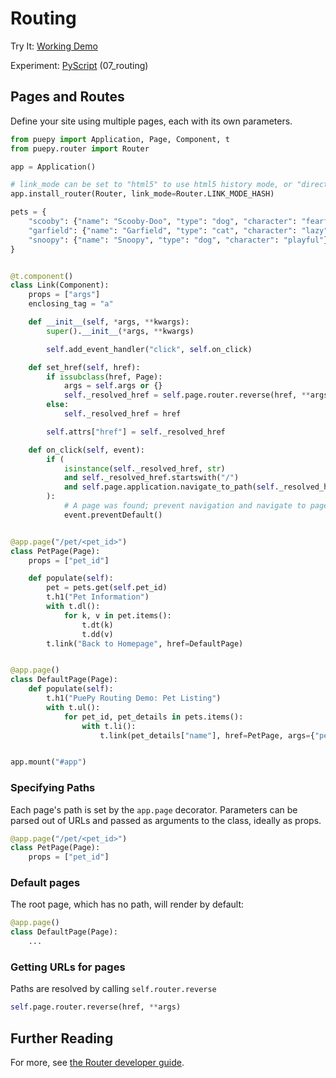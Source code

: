 # Routing

<tldr>
    <p>Try It: <a href="https://kkinder.pyscriptapps.com/puepy-tutorial/latest/07_routing/index.html">Working Demo</a></p>
    <p>Experiment: <a href="https://pyscript.com/@kkinder/puepy-tutorial/latest">PyScript</a> (07_routing)</p>
</tldr>

## Pages and Routes

Define your site using multiple pages, each with its own parameters.

```Python
from puepy import Application, Page, Component, t
from puepy.router import Router

app = Application()

# link_mode can be set to "html5" to use html5 history mode, or "direct" to cause a page reload
app.install_router(Router, link_mode=Router.LINK_MODE_HASH)

pets = {
    "scooby": {"name": "Scooby-Doo", "type": "dog", "character": "fearful"},
    "garfield": {"name": "Garfield", "type": "cat", "character": "lazy"},
    "snoopy": {"name": "Snoopy", "type": "dog", "character": "playful"},
}


@t.component()
class Link(Component):
    props = ["args"]
    enclosing_tag = "a"

    def __init__(self, *args, **kwargs):
        super().__init__(*args, **kwargs)

        self.add_event_handler("click", self.on_click)

    def set_href(self, href):
        if issubclass(href, Page):
            args = self.args or {}
            self._resolved_href = self.page.router.reverse(href, **args)
        else:
            self._resolved_href = href

        self.attrs["href"] = self._resolved_href

    def on_click(self, event):
        if (
            isinstance(self._resolved_href, str)
            and self._resolved_href.startswith("/")
            and self.page.application.navigate_to_path(self._resolved_href)
        ):
            # A page was found; prevent navigation and navigate to page
            event.preventDefault()


@app.page("/pet/<pet_id>")
class PetPage(Page):
    props = ["pet_id"]

    def populate(self):
        pet = pets.get(self.pet_id)
        t.h1("Pet Information")
        with t.dl():
            for k, v in pet.items():
                t.dt(k)
                t.dd(v)
        t.link("Back to Homepage", href=DefaultPage)


@app.page()
class DefaultPage(Page):
    def populate(self):
        t.h1("PuePy Routing Demo: Pet Listing")
        with t.ul():
            for pet_id, pet_details in pets.items():
                with t.li():
                    t.link(pet_details["name"], href=PetPage, args={"pet_id": pet_id})


app.mount("#app")
```

### Specifying Paths

Each page's path is set by the `app.page` decorator. Parameters can be parsed out of URLs and passed as arguments to
the class, ideally as props.

```Python
@app.page("/pet/<pet_id>")
class PetPage(Page):
    props = ["pet_id"]
```

### Default pages

The root page, which has no path, will render by default:

```Python
@app.page()
class DefaultPage(Page):
    ...
```

### Getting URLs for pages

Paths are resolved by calling `self.router.reverse`

```Python
self.page.router.reverse(href, **args)
```

## Further Reading

For more, see [the Router developer guide](Router.md).

